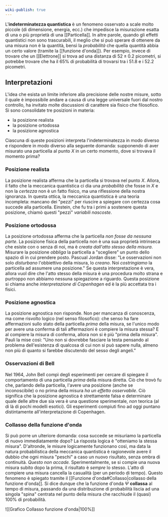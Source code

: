 ```yaml
---
wiki-publish: true
---
```

L'**indeterminatezza quantistica** è un fenomeno osservato a scale molto piccole (di dimensione, energia, ecc.) che impedisce la misurazione esatta di una o più proprietà di una [[Particella]]. In altre parole, quando gli effetti quantistici non sono trascurabili, il meglio che si può sperare di ottenere da una misura non è la quantità, bensì la *probabilità* che quella quantità abbia un certo valore (tramite la [[funzione d'onda]]). Per esempio, invece di trovare che un [[Elettrone]] si trova ad una distanza di $52\pm0.2$ picometri, si potrebbe trovare che ha il 65% di probabilità di trovarsi tra i 51.8 e i 52.2 picometri.
## Interpretazioni
L'idea che esista un limite inferiore alla precisione delle nostre misure, sotto il quale è impossibile andare a causa di una legge universale fuori dal nostro controllo, ha invitato molte discussioni di carattere sia fisico che filosofico. Si sono consolidate tre posizioni in materia:
- la posizione realista
- la posizione ortodossa
- la posizione agnostica

Ciascuna di queste posizioni interpreta l'indeterminatezza in modo diverso e rispondere in modo diverso alla seguente domanda: supponendo di aver misurato una particella al punto $X$ in un certo momento, dove si trovava il momento prima?
### Posizione realista
La posizione realista afferma che la particella si trovava nel punto $X$. Allora, il fatto che la meccanica quantistica ci dia una *probabilità* che fosse in $X$ e non la *certezza* non è un fatto fisico, ma una riflessione della nostra ignoranza. In questa ottica, la meccanica quantistica è una teoria incompleta: mancano dei "pezzi" per riuscire a spiegare con certezza cosa succede alla particella. Einstein, che fu tra i primi a sostenere questa posizione, chiamò questi "pezzi" *variabili nascoste*.
### Posizione ortodossa
La posizione ortodossa afferma che la particella *non fosse da nessuna parte*. La posizione fisica della particella non è una sua proprietà intrinseca che esiste con o senza di noi, ma è *creata dall'atto stesso della misura*. Misurare la posizione *obbliga* la particella a "scegliere" un punto dello spazio di in cui prendere posto. Pascual Jordan disse: "Le osservazioni non solo *disturbano* l'obbiettivo della misura, lo *creano*. Noi *costringiamo* la particella ad assumere una posizione." Se questa interpretazione è vera, allora vuol dire che l'atto stesso della misura è una procedura molto strana e purtroppo non abbiamo nessuna spiegazione a riguardo. Questa posizione si chiama anche *interpretazione di Copenhagen* ed è la più accettata tra i fisici.
### Posizione agnostica
La posizione agnostica non risponde. Non per mancanza di conoscenza, ma come risvolto logico (nel senso filosofico): che senso ha fare affermazioni sullo stato della particella *prima* della misura, se l'unico modo per avere una conferma di tali affermazioni è compiere la misura stessa? E al compiere la misura di conferma, allora non si è più "prima della misura". Pauli la mise così: "Uno non si dovrebbe fasciare la testa pensando al problema dell'esistenza di qualcosa di cui non si può sapere nulla, almeno non più di quanto si farebbe discutendo del sesso degli angeli."
### Osservazioni di Bell
Nel 1964, John Bell compì degli esperimenti per cercare di spiegare il comportamento di una particella *prima* della misura diretta. Ciò che trovò fu che, parlando della particella, l'avere una posizione (anche se inconoscibile) o no prima della misura *ha un effetto osservabile*. Ciò significa che la posizione agnostica è strettamente falsa e determinare quale delle altre due sia vera è una questione sperimentale, *non* teorica (al di là di pochi modelli esotici). Gli esperimenti compiuti fino ad oggi puntano distintamente all'interpretazione di Copenhagen.
### Collasso della funzione d'onda
Si può porre un ulteriore domanda: cosa succede se misuriamo la particella di nuovo immediatamente dopo? La risposta logica è "otteniamo la stessa misura". D'altronde, le misure logicamente funzionano così, ma data la natura probabilistica della meccanica quantistica è ragionevole avere il dubbio che ogni misura "peschi" a caso un nuovo risultato, senza ombra di continuità. *Questo non accade.* Sperimentalmente, se si compie una nuova misura subito dopo la prima, il risultato è *sempre* lo stesso. L'atto di compiere una misura cancella la casualità (per un periodo di tempo). Questo fenomeno è spiegato tramite il [[Funzione d'onda#Collasso|collasso della funzione d'onda]]. Si dice dunque che la funzione d'onda $\Psi$ **collassa** al tempo di misura, passando da una distribuzione di probabilità liscia ad una singola "spina" centrata nel punto della misura che racchiude il (quasi) 100% di probabilità.

![[Grafico Collasso funzione d'onda|100%]]

